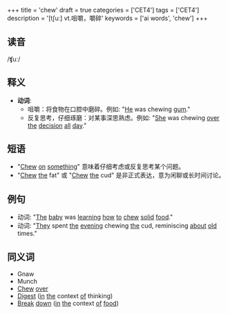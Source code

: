 +++
title = 'chew'
draft = true
categories = ['CET4']
tags = ['CET4']
description = '[t∫uː] vt.咀嚼，嚼碎'
keywords = ['ai words', 'chew']
+++

## 读音
/ʧuː/

## 释义
- **动词**: 
    - 咀嚼：将食物在口腔中磨碎。例如: "[He](/post/he/) was chewing [gum](/post/gum/)."
    - 反复思考，仔细琢磨：对某事深思熟虑。例如: "[She](/post/she/) was chewing [over](/post/over/) [the](/post/the/) [decision](/post/decision/) [all](/post/all/) [day](/post/day/)."

## 短语
- "[Chew](/post/chew/) [on](/post/on/) [something](/post/something/)" 意味着仔细考虑或反复思考某个问题。
- "[Chew](/post/chew/) [the](/post/the/) fat" 或 "[Chew](/post/chew/) [the](/post/the/) cud" 是非正式表达，意为闲聊或长时间讨论。

## 例句
- 动词: "[The](/post/the/) [baby](/post/baby/) was [learning](/post/learning/) [how](/post/how/) [to](/post/to/) [chew](/post/chew/) [solid](/post/solid/) [food](/post/food/)."
- 动词: "[They](/post/they/) spent [the](/post/the/) [evening](/post/evening/) chewing [the](/post/the/) cud, reminiscing [about](/post/about/) [old](/post/old/) times."

## 同义词
- Gnaw
- Munch
- [Chew](/post/chew/) [over](/post/over/)
- [Digest](/post/digest/) ([in](/post/in/) [the](/post/the/) context [of](/post/of/) thinking)
- [Break](/post/break/) [down](/post/down/) ([in](/post/in/) [the](/post/the/) context [of](/post/of/) [food](/post/food/))
